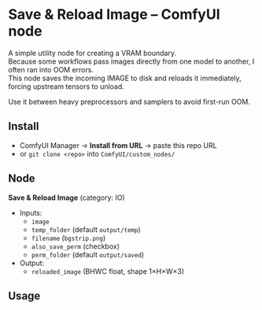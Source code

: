 # Save & Reload Image – ComfyUI node

A simple utility node for creating a VRAM boundary.  
Because some workflows pass images directly from one model to another, I often ran into OOM errors.  
This node saves the incoming IMAGE to disk and reloads it immediately, forcing upstream tensors to unload.

Use it between heavy preprocessors and samplers to avoid first-run OOM.

## Install
- ComfyUI Manager → **Install from URL** → paste this repo URL  
- or `git clone <repo>` into `ComfyUI/custom_nodes/`

## Node
**Save & Reload Image** (category: IO)  
- Inputs:  
  - `image`  
  - `temp_folder` (default `output/temp`)  
  - `filename` (`bgstrip.png`)  
  - `also_save_perm` (checkbox)  
  - `perm_folder` (default `output/saved`)  
- Output:  
  - `reloaded_image` (BHWC float, shape 1×H×W×3)

## Usage
